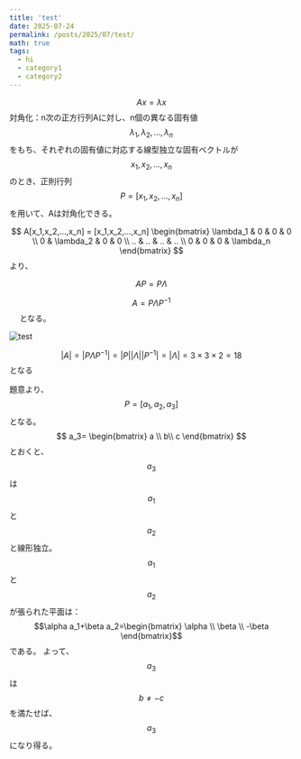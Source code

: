 ```yaml
---
title: 'test'
date: 2025-07-24
permalink: /posts/2025/07/test/
math: true
tags:
  - hi
  - category1
  - category2
---
```

	
$$
Ax=\lambda x
$$
対角化：n次の正方行列Aに対し、n個の異なる固有値$$\lambda_1,\lambda_2,..., \lambda_n$$をもち、それぞれの固有値に対応する線型独立な固有ベクトルが$$x_1, x_2, ..., x_n$$のとき、正則行列$$P=[x_1,x_2,...,x_n]$$を用いて、Aは対角化できる。

$$
A[x_1,x_2,...,x_n] = [x_1,x_2,...,x_n] \begin{bmatrix} \lambda_1 & 0 & 0 & 0 \\ 0 & \lambda_2 & 0 & 0 \\ .. & .. & .. & .. \\ 0 & 0 & 0 & \lambda_n \end{bmatrix}
$$
より、

$$
AP=P\Lambda
$$

$$
A=P\Lambda P^{-1}
$$　
となる。

![test](/academicpages/images/avatar.jpg)

$$
|A|=|P\Lambda P^{-1}|=|P||\Lambda||P^{-1}|=|\Lambda|=3\times3\times2=18
$$となる

題意より、$$P=[a_1,a_2,a_3]$$となる。
$$
a_3= \begin{bmatrix} a \\ b\\ c \end{bmatrix}
$$とおくと、$$a_3$$は$$a_1$$と$$a_2$$と線形独立。
$$a_1$$と$$a_2$$が張られた平面は：
$$\alpha a_1+\beta a_2=\begin{bmatrix} \alpha \\ \beta \\ -\beta \end{bmatrix}$$である。
よって、
$$a_3$$は $$b\neq -c$$ を満たせば、$$a_3$$になり得る。








